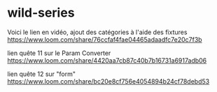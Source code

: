 # wild-series

Voici le lien en vidéo, ajout des catégories à l'aide des fixtures
https://www.loom.com/share/76ccfaf4fae04465adaadfc7e20c7f3b

lien quête 11 sur le Param Converter
https://www.loom.com/share/4420aa7cb87c40b7b16731a6917adb06

lien quête 12 sur "form"
https://www.loom.com/share/bc20e8cf756e4054894b24cf78debd53

